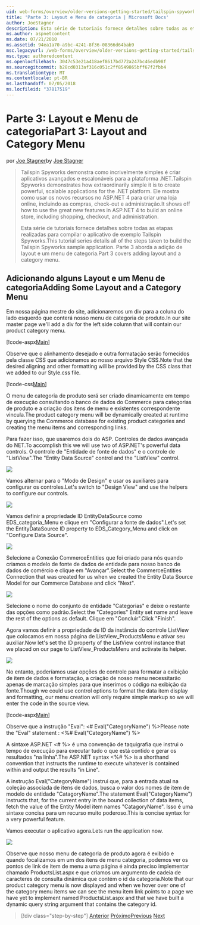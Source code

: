 ```yaml
---
uid: web-forms/overview/older-versions-getting-started/tailspin-spyworks/tailspin-spyworks-part-3
title: 'Parte 3: Layout e Menu de categoria | Microsoft Docs'
author: JoeStagner
description: Esta série de tutoriais fornece detalhes sobre todas as etapas realizadas para compilar o aplicativo de exemplo Tailspin Spyworks. Parte 3 aborda a adição de layout e um menu de categoria.
ms.author: aspnetcontent
ms.date: 07/21/2010
ms.assetid: 94ea1a70-a9bc-4241-8f36-08366d64bab9
msc.legacyurl: /web-forms/overview/older-versions-getting-started/tailspin-spyworks/tailspin-spyworks-part-3
msc.type: authoredcontent
ms.openlocfilehash: 3047c53e21a418aef8617bd772a247bc46edb98f
ms.sourcegitcommit: b28cd0313af316c051c2ff8549865bff67f2fbb4
ms.translationtype: MT
ms.contentlocale: pt-BR
ms.lasthandoff: 07/05/2018
ms.locfileid: "37817519"
---
```

<a name="part-3-layout-and-category-menu"></a><span data-ttu-id="61f69-104">Parte 3: Layout e Menu de categoria</span><span class="sxs-lookup"><span data-stu-id="61f69-104">Part 3: Layout and Category Menu</span></span>
====================
<span data-ttu-id="61f69-105">por [Joe Stagner](https://github.com/JoeStagner)</span><span class="sxs-lookup"><span data-stu-id="61f69-105">by [Joe Stagner](https://github.com/JoeStagner)</span></span>

> <span data-ttu-id="61f69-106">Tailspin Spyworks demonstra como incrivelmente simples é criar aplicativos avançados e escalonáveis para a plataforma .NET.</span><span class="sxs-lookup"><span data-stu-id="61f69-106">Tailspin Spyworks demonstrates how extraordinarily simple it is to create powerful, scalable applications for the .NET platform.</span></span> <span data-ttu-id="61f69-107">Ele mostra como usar os novos recursos no ASP.NET 4 para criar uma loja online, incluindo as compras, check-out e administração.</span><span class="sxs-lookup"><span data-stu-id="61f69-107">It shows off how to use the great new features in ASP.NET 4 to build an online store, including shopping, checkout, and administration.</span></span>
> 
> <span data-ttu-id="61f69-108">Esta série de tutoriais fornece detalhes sobre todas as etapas realizadas para compilar o aplicativo de exemplo Tailspin Spyworks.</span><span class="sxs-lookup"><span data-stu-id="61f69-108">This tutorial series details all of the steps taken to build the Tailspin Spyworks sample application.</span></span> <span data-ttu-id="61f69-109">Parte 3 aborda a adição de layout e um menu de categoria.</span><span class="sxs-lookup"><span data-stu-id="61f69-109">Part 3 covers adding layout and a category menu.</span></span>


## <a id="_Toc260221669"></a>  <span data-ttu-id="61f69-110">Adicionando alguns Layout e um Menu de categoria</span><span class="sxs-lookup"><span data-stu-id="61f69-110">Adding Some Layout and a Category Menu</span></span>

<span data-ttu-id="61f69-111">Em nossa página mestre do site, adicionaremos um div para a coluna do lado esquerdo que conterá nosso menu de categoria de produto.</span><span class="sxs-lookup"><span data-stu-id="61f69-111">In our site master page we'll add a div for the left side column that will contain our product category menu.</span></span>

[!code-aspx[Main](tailspin-spyworks-part-3/samples/sample1.aspx)]

<span data-ttu-id="61f69-112">Observe que o alinhamento desejado e outra formatação serão fornecidos pela classe CSS que adicionamos ao nosso arquivo Style CSS.</span><span class="sxs-lookup"><span data-stu-id="61f69-112">Note that the desired aligning and other formatting will be provided by the CSS class that we added to our Style.css file.</span></span>

[!code-css[Main](tailspin-spyworks-part-3/samples/sample2.css)]

<span data-ttu-id="61f69-113">O menu de categoria de produto será ser criado dinamicamente em tempo de execução consultando o banco de dados do Commerce para categorias de produto e a criação dos itens de menu e existentes correspondente vincula.</span><span class="sxs-lookup"><span data-stu-id="61f69-113">The product category menu will be dynamically created at runtime by querying the Commerce database for existing product categories and creating the menu items and corresponding links.</span></span>

<span data-ttu-id="61f69-114">Para fazer isso, que usaremos dois do ASP. Controles de dados avançada do NET.</span><span class="sxs-lookup"><span data-stu-id="61f69-114">To accomplish this we will use two of ASP.NET's powerful data controls.</span></span> <span data-ttu-id="61f69-115">O controle de "Entidade de fonte de dados" e o controle de "ListView".</span><span class="sxs-lookup"><span data-stu-id="61f69-115">The "Entity Data Source" control and the "ListView" control.</span></span>

![](tailspin-spyworks-part-3/_static/image1.jpg)

<span data-ttu-id="61f69-116">Vamos alternar para o "Modo de Design" e usar os auxiliares para configurar os controles.</span><span class="sxs-lookup"><span data-stu-id="61f69-116">Let's switch to "Design View" and use the helpers to configure our controls.</span></span>

![](tailspin-spyworks-part-3/_static/image2.jpg)

<span data-ttu-id="61f69-117">Vamos definir a propriedade ID EntityDataSource como EDS\_categoria\_Menu e clique em "Configurar a fonte de dados".</span><span class="sxs-lookup"><span data-stu-id="61f69-117">Let's set the EntityDataSource ID property to EDS\_Category\_Menu and click on "Configure Data Source".</span></span>

![](tailspin-spyworks-part-3/_static/image3.jpg)

<span data-ttu-id="61f69-118">Selecione a Conexão CommerceEntities que foi criado para nós quando criamos o modelo de fonte de dados de entidade para nosso banco de dados de comércio e clique em "Avançar".</span><span class="sxs-lookup"><span data-stu-id="61f69-118">Select the CommerceEntities Connection that was created for us when we created the Entity Data Source Model for our Commerce Database and click "Next".</span></span>

![](tailspin-spyworks-part-3/_static/image4.jpg)

<span data-ttu-id="61f69-119">Selecione o nome do conjunto de entidade "Categorias" e deixe o restante das opções como padrão.</span><span class="sxs-lookup"><span data-stu-id="61f69-119">Select the "Categories" Entity set name and leave the rest of the options as default.</span></span> <span data-ttu-id="61f69-120">Clique em "Concluir".</span><span class="sxs-lookup"><span data-stu-id="61f69-120">Click "Finish".</span></span>

<span data-ttu-id="61f69-121">Agora vamos definir a propriedade de ID da instância do controle ListView que colocamos em nossa página de ListView\_ProductsMenu e ativar seu auxiliar.</span><span class="sxs-lookup"><span data-stu-id="61f69-121">Now let's set the ID property of the ListView control instance that we placed on our page to ListView\_ProductsMenu and activate its helper.</span></span>

![](tailspin-spyworks-part-3/_static/image5.jpg)

<span data-ttu-id="61f69-122">No entanto, poderíamos usar opções de controle para formatar a exibição de item de dados e formatação, a criação de nosso menu necessitarão apenas de marcação simples para que inserimos o código na exibição da fonte.</span><span class="sxs-lookup"><span data-stu-id="61f69-122">Though we could use control options to format the data item display and formatting, our menu creation will only require simple markup so we will enter the code in the source view.</span></span>

[!code-aspx[Main](tailspin-spyworks-part-3/samples/sample3.aspx)]

<span data-ttu-id="61f69-123">Observe que a instrução "Eval": &lt;# Eval("CategoryName") %&gt;</span><span class="sxs-lookup"><span data-stu-id="61f69-123">Please note the "Eval" statement : &lt;%# Eval("CategoryName") %&gt;</span></span>

<span data-ttu-id="61f69-124">A sintaxe ASP.NET &lt;# %&gt; é uma convenção de taquigrafia que instrui o tempo de execução para executar tudo o que está contido e gerar os resultados "na linha".</span><span class="sxs-lookup"><span data-stu-id="61f69-124">The ASP.NET syntax &lt;%# %&gt; is a shorthand convention that instructs the runtime to execute whatever is contained within and output the results "in Line".</span></span>

<span data-ttu-id="61f69-125">A instrução Eval("CategoryName") instrui que, para a entrada atual na coleção associada de itens de dados, busca o valor dos nomes de item de modelo de entidade "CatagoryName".</span><span class="sxs-lookup"><span data-stu-id="61f69-125">The statement Eval("CategoryName") instructs that, for the current entry in the bound collection of data items, fetch the value of the Entity Model item names "CatagoryName".</span></span> <span data-ttu-id="61f69-126">Isso é uma sintaxe concisa para um recurso muito poderoso.</span><span class="sxs-lookup"><span data-stu-id="61f69-126">This is concise syntax for a very powerful feature.</span></span>

<span data-ttu-id="61f69-127">Vamos executar o aplicativo agora.</span><span class="sxs-lookup"><span data-stu-id="61f69-127">Lets run the application now.</span></span>

![](tailspin-spyworks-part-3/_static/image6.jpg)

<span data-ttu-id="61f69-128">Observe que nosso menu de categoria de produto agora é exibido e quando focalizamos em um dos itens de menu categoria, podemos ver os pontos de link de item de menu a uma página é ainda preciso implementar chamado ProductsList.aspx e que criamos um argumento de cadeia de caracteres de consulta dinâmica que contém o  id da categoria.</span><span class="sxs-lookup"><span data-stu-id="61f69-128">Note that our product category menu is now displayed and when we hover over one of the category menu items we can see the menu item link points to a page we have yet to implement named ProductsList.aspx and that we have built a dynamic query string argument that contains the category id.</span></span>

> [!div class="step-by-step"]
> <span data-ttu-id="61f69-129">[Anterior](tailspin-spyworks-part-2.md)
> [Próximo](tailspin-spyworks-part-4.md)</span><span class="sxs-lookup"><span data-stu-id="61f69-129">[Previous](tailspin-spyworks-part-2.md)
[Next](tailspin-spyworks-part-4.md)</span></span>
